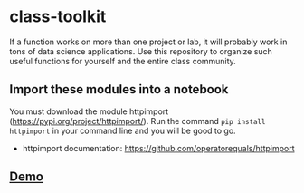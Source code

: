 # class-toolkit
If a function works on more than one project or lab, it will probably work in tons of data science applications. Use this repository to organize such useful functions for yourself and the entire class community.

## Import these modules into a notebook
You must download the module httpimport (https://pypi.org/project/httpimport/). Run the command `pip install httpimport` in your command line and you will be good to go.
* httpimport documentation: https://github.com/operatorequals/httpimport

## [Demo](./demo/demo-httpimport.ipynb)
